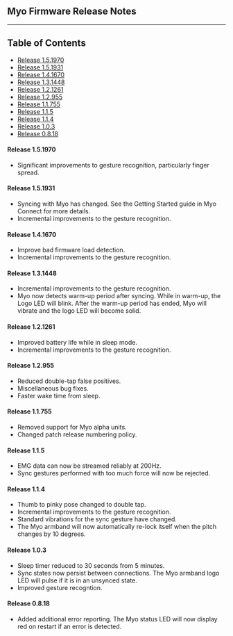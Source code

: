 ## Myo Firmware Release Notes

* * *

## Table of Contents

*   [Release 1.5.1970](#release-1-5-1970)
*   [Release 1.5.1931](#release-1-5-1931)
*   [Release 1.4.1670](#release-1-4-1670)
*   [Release 1.3.1448](#release-1-3-1448)
*   [Release 1.2.1261](#release-1-2-1261)
*   [Release 1.2.955](#release-1-2-955)
*   [Release 1.1.755](#release-1-1-755)
*   [Release 1.1.5](#release-1-1-5)
*   [Release 1.1.4](#release-1-1-4)
*   [Release 1.0.3](#release-1-0-3)
*   [Release 0.8.18](#release-0-8-18)

#### Release 1.5.1970

*   Significant improvements to gesture recognition, particularly finger spread.

#### Release 1.5.1931

*   Syncing with Myo has changed. See the Getting Started guide in Myo Connect for more details.
*   Incremental improvements to the gesture recognition.

#### Release 1.4.1670

*   Improve bad firmware load detection.
*   Incremental improvements to the gesture recognition.

#### Release 1.3.1448

*   Incremental improvements to the gesture recognition.
*   Myo now detects warm-up period after syncing. While in warm-up, the Logo LED will blink. After the warm-up period has ended, Myo will vibrate and the logo LED will become solid.

#### Release 1.2.1261

*   Improved battery life while in sleep mode.
*   Incremental improvements to the gesture recognition.

#### Release 1.2.955

*   Reduced double-tap false positives.
*   Miscellaneous bug fixes.
*   Faster wake time from sleep.

#### Release 1.1.755

*   Removed support for Myo alpha units.
*   Changed patch release numbering policy.

#### Release 1.1.5

*   EMG data can now be streamed reliably at 200Hz.
*   Sync gestures performed with too much force will now be rejected.

#### Release 1.1.4

*   Thumb to pinky pose changed to double tap.
*   Incremental improvements to the gesture recognition.
*   Standard vibrations for the sync gesture have changed.
*   The Myo armband will now automatically re-lock itself when the pitch changes by 10 degrees.

#### Release 1.0.3

*   Sleep timer reduced to 30 seconds from 5 minutes.
*   Sync states now persist between connections. The Myo armband logo LED will pulse if it is in an unsynced state.
*   Improved gesture recogntion.

#### Release 0.8.18

*   Added additional error reporting. The Myo status LED will now display red on restart if an error is detected.